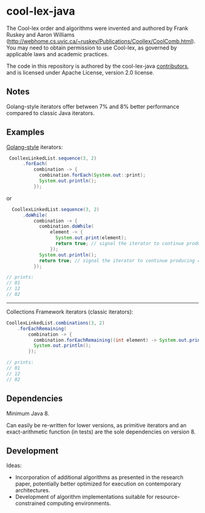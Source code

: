 # cool-lex-java

The Cool-lex order and algorithms were invented and authored by Frank Ruskey and Aaron Williams (<http://webhome.cs.uvic.ca/~ruskey/Publications/Coollex/CoolComb.html>).
You may need to obtain permission to use Cool-lex, as governed by applicable laws and academic practices.

The code in this repository is authored by the cool-lex-java [contributors](CONTRIBUTORS), and is licensed under Apache License, version 2.0 license.

## Notes

Golang-style iterators offer between 7% and 8% better performance compared to classic Java iterators.


## Examples

[Golang-style](https://pkg.go.dev/iter) iterators:

```java
 CoollexLinkedList.sequence(3, 2)
      .forEach(
          combination -> {
            combination.forEach(System.out::print);
            System.out.println();
          });
```

or

```java
  CoollexLinkedList.sequence(3, 2)
      .doWhile(
          combination -> {
            combination.doWhile(
                element -> {
                  System.out.print(element);
                  return true; // signal the iterator to continue producing elements
                });
            System.out.println();
            return true; // signal the iterator to continue producing combinations
          });

// prints:
// 01
// 12
// 02
```

---
Collections Framework iterators (classic iterators):

```java
CoollexLinkedList.combinations(3, 2)
    .forEachRemaining(
        combination -> {
          combination.forEachRemaining((int element) -> System.out.print(element));
          System.out.println();
        });

// prints:
// 01
// 12
// 02
```

## Dependencies

Minimum Java 8.

Can easily be re-written for lower versions, as primitive iterators and an exact-arithmetic function (in tests) are the sole dependencies on version 8.

## Development

Ideas:

* Incorporation of additional algorithms as presented in the research paper, potentially better optimized for execution on contemporary architectures.
* Development of algorithm implementations suitable for resource-constrained computing environments.

